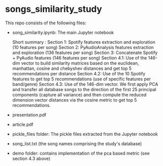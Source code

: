 # songs_similarity_study

This repo consists of the following files:

- song_similarity.ipynb: The main Jupyter notebook
   
   Short summary :
   Section 1: Spotify features extraction and exploration (10 features per song)
   Section 2: PyAudioAnalysis features extraction and exploration (136 features per song)
   Section 3: Concatenate Spotify + PyAudio features (146 features per song)
   Section 4.1: Use of the 146-dim vector to build similarity matrices based on the euclidean, manhattan, cosine and chebyshev distances and get top 5 recommendations per distance
   Section 4.2: Use of the 10 Spotify features to get top 5 recommendations (use of specific features per band/genre)
   Section 4.3: Use of the 146-dim vector. We first apply PCA and transfer all database songs to the direction of the first 25 principal components (capture all variance) and then compute the reduced dimension vector distances via the cosine metric to get top 5 recommendations.
   
- presentation.pdf

- article.pdf

- pickle_files folder: The pickle files extracted from the Jupyter notebook

- song_list.txt (the song names comprising the study's database)
 
- demo folder: contains implementation of the pca based metric (see section 4.3 above)
